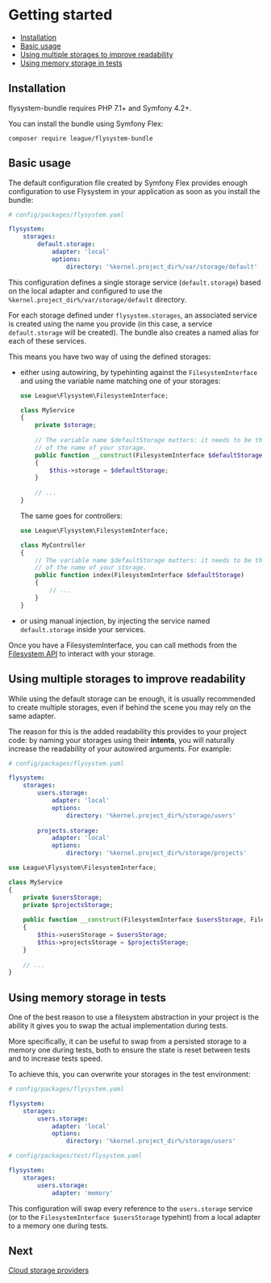 # Getting started

- [Installation](#installation)
- [Basic usage](#basic-usage)
- [Using multiple storages to improve readability](#using-multiple-storages-to-improve-readability)
- [Using memory storage in tests](#using-memory-storage-in-tests)

## Installation

flysystem-bundle requires PHP 7.1+ and Symfony 4.2+.

You can install the bundle using Symfony Flex:

```
composer require league/flysystem-bundle
```

## Basic usage

The default configuration file created by Symfony Flex provides enough configuration to
use Flysystem in your application as soon as you install the bundle:

```yaml
# config/packages/flysystem.yaml

flysystem:
    storages:
        default.storage:
            adapter: 'local'
            options:
                directory: '%kernel.project_dir%/var/storage/default'
```

This configuration defines a single storage service (`default.storage`) based on the local adapter
and configured to use the `%kernel.project_dir%/var/storage/default` directory.

For each storage defined under `flysystem.storages`, an associated service is created using the
name you provide (in this case, a service `default.storage` will be created). The bundle also
creates a named alias for each of these services.

This means you have two way of using the defined storages:

* either using autowiring, by typehinting against the `FilesystemInterface` and using the
  variable name matching one of your storages:

    ```php
    use League\Flysystem\FilesystemInterface;
    
    class MyService
    {
        private $storage;
        
        // The variable name $defaultStorage matters: it needs to be the camelized version
        // of the name of your storage. 
        public function __construct(FilesystemInterface $defaultStorage)
        {
            $this->storage = $defaultStorage;
        }
        
        // ...
    }
    ```
    
  The same goes for controllers:
    
    ```php
    use League\Flysystem\FilesystemInterface;
    
    class MyController
    {
        // The variable name $defaultStorage matters: it needs to be the camelized version
        // of the name of your storage. 
        public function index(FilesystemInterface $defaultStorage)
        {
            // ...
        }
    }
    ```

* or using manual injection, by injecting the service named `default.storage` inside 
  your services.
  
Once you have a FilesystemInterface, you can call methods from the
[Filesystem API](https://flysystem.thephpleague.com/docs/usage/filesystem-api/)
to interact with your storage.


## Using multiple storages to improve readability

While using the default storage can be enough, it is usually recommended to create multiple
storages, even if behind the scene you may rely on the same adapter.

The reason for this is the added readability this provides to your project code: by naming
your storages using their **intents**, you will naturally increase the readability of your
autowired arguments. For example:

```yaml
# config/packages/flysystem.yaml

flysystem:
    storages:
        users.storage:
            adapter: 'local'
            options:
                directory: '%kernel.project_dir%/storage/users'
                
        projects.storage:
            adapter: 'local'
            options:
                directory: '%kernel.project_dir%/storage/projects'
``` 

```php
use League\Flysystem\FilesystemInterface;

class MyService
{
    private $usersStorage;
    private $projectsStorage;
    
    public function __construct(FilesystemInterface $usersStorage, FilesystemInterface $projectsStorage)
    {
        $this->usersStorage = $usersStorage;
        $this->projectsStorage = $projectsStorage;
    }
    
    // ...
}
```


## Using memory storage in tests

One of the best reason to use a filesystem abstraction in your project is the ability
it gives you to swap the actual implementation during tests.

More specifically, it can be useful to swap from a persisted storage to a memory one during 
tests, both to ensure the state is reset between tests and to increase tests speed.

To achieve this, you can overwrite your storages in the test environment:

```yaml
# config/packages/flysystem.yaml

flysystem:
    storages:
        users.storage:
            adapter: 'local'
            options:
                directory: '%kernel.project_dir%/storage/users'
``` 

```yaml
# config/packages/test/flysystem.yaml

flysystem:
    storages:
        users.storage:
            adapter: 'memory'
```

This configuration will swap every reference to the `users.storage` service (or to the
`FilesystemInterface $usersStorage` typehint) from a local adapter to a memory one during tests.

## Next

[Cloud storage providers](https://github.com/thephpleague/flysystem-bundle/blob/master/docs/2-cloud-storage-providers.md)
